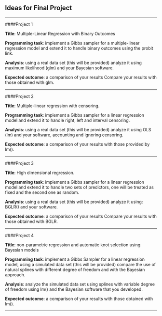 ## Ideas for Final Project
-----------------------------------------------------------------------------------------------------	
####Project 1	

   **Title**: Multiple-Linear Regression with Binary Outcomes

   **Programming task**: implement a Gibbs sampler for a multiple-linear regression model and extend it to handle binary outcomes using the probit link.

   **Analysis**:  using a real data set (this will be provided) analyze it using maximum likelihood (glm) and your Bayesian software.
    
   **Expected outcome**: a comparison of your results Compare your results with those obtained with glm.

-----------------------------------------------------------------------------------------------------	
####Project 2	

**Title**: Multiple-linear regression with censoring.

**Programming task**: implement a Gibbs sampler for a linear regression model and extend it to handle right, left and interval censoring.

**Analysis**:  using a real data set (this will be provided) analyze it using OLS (lm) and your software, accounting and ignoring censoring.

**Expected outcome**: a comparison of your results with those provided by lm().


-----------------------------------------------------------------------------------------------------	
####Project 3	
									

**Title**: High dimensional regression.

**Programming task**: implement a Gibbs sampler for a linear regression model and extend it to handle two sets of predictors, one will be treated as fixed and the second one as random.

**Analysis**:   using a real data set (this will be provided) analyze it using: BGLR() and your software.

**Expected outcome**: a comparison of your results Compare your results with those obtained with BGLR.


-----------------------------------------------------------------------------------------------------	
####Project 4	

**Title**: non-parametric regression and automatic knot selection using Bayesian models

**Programming task**: implement a Gibbs Sampler for a linear regression model, using a simulated data set (this will be provided) compare the use of natural splines with different degree of freedom and with the Bayesian approach.

**Analysis**:   analyze the simulated data set using splines with variable degree of freedom using lm() and the Bayesian software that you developed. 

**Expected outcome**: a comparison of your results  with those obtained with lm().


-----------------------------------------------------------------------------------------------------	

